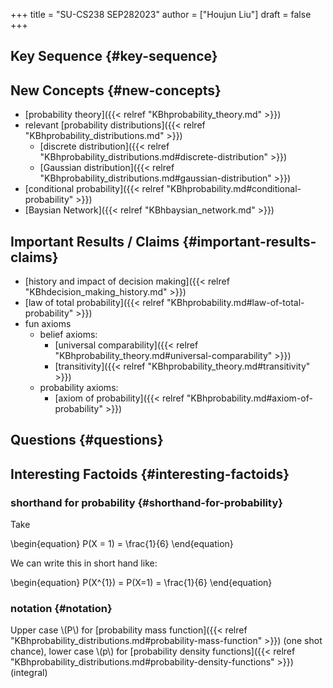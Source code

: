 +++
title = "SU-CS238 SEP282023"
author = ["Houjun Liu"]
draft = false
+++

## Key Sequence {#key-sequence}


## New Concepts {#new-concepts}

-   [probability theory]({{< relref "KBhprobability_theory.md" >}})
-   relevant [probability distributions]({{< relref "KBhprobability_distributions.md" >}})
    -   [discrete distribution]({{< relref "KBhprobability_distributions.md#discrete-distribution" >}})
    -   [Gaussian distribution]({{< relref "KBhprobability_distributions.md#gaussian-distribution" >}})
-   [conditional probability]({{< relref "KBhprobability.md#conditional-probability" >}})
-   [Baysian Network]({{< relref "KBhbaysian_network.md" >}})


## Important Results / Claims {#important-results-claims}

-   [history and impact of decision making]({{< relref "KBhdecision_making_history.md" >}})
-   [law of total probability]({{< relref "KBhprobability.md#law-of-total-probability" >}})
-   fun axioms
    -   belief axioms:
        -   [universal comparability]({{< relref "KBhprobability_theory.md#universal-comparability" >}})
        -   [transitivity]({{< relref "KBhprobability_theory.md#transitivity" >}})
    -   probability axioms:
        -   [axiom of probability]({{< relref "KBhprobability.md#axiom-of-probability" >}})


## Questions {#questions}


## Interesting Factoids {#interesting-factoids}


### shorthand for probability {#shorthand-for-probability}

Take

\begin{equation}
P(X = 1) = \frac{1}{6}
\end{equation}

We can write this in short hand like:

\begin{equation}
P(X^{1}) = P(X=1) = \frac{1}{6}
\end{equation}


### notation {#notation}

Upper case \\(P\\) for [probability mass function]({{< relref "KBhprobability_distributions.md#probability-mass-function" >}}) (one shot chance), lower case \\(p\\) for [probability density functions]({{< relref "KBhprobability_distributions.md#probability-density-functions" >}}) (integral)
